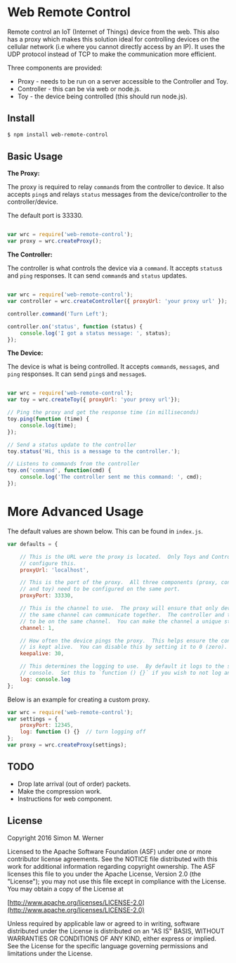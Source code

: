 # Web Remote Control
Remote control an IoT (Internet of Things) device from the web.  This also has a proxy which makes this solution ideal for controlling devices on the cellular network (i.e where you cannot directly access by an IP).  It uses the UDP protocol instead of TCP to make the communication more efficient.

Three components are provided:
- Proxy - needs to be run on a server accessible to the Controller and Toy.
- Controller - this can be via web or node.js.
- Toy - the device being controlled (this should run node.js).

## Install

```bash
$ npm install web-remote-control
```

## Basic Usage
**The Proxy:**

The proxy is required to relay `command`s from the controller to device. It also accepts `ping`s and relays `status` messages from the device/controller to the controller/device.

The default port is 33330.

```javascript

var wrc = require('web-remote-control');
var proxy = wrc.createProxy();
```

**The Controller:**

The controller is what controls the device via a `command`.  It accepts `status`s and `ping` responses.  It can send `command`s and `status` updates.

```javascript

var wrc = require('web-remote-control');
var controller = wrc.createController({ proxyUrl: 'your proxy url' });

controller.command('Turn Left');

controller.on('status', function (status) {
    console.log('I got a status message: ', status);
});
```

**The Device:**

The device is what is being controlled.  It accepts `command`s, `message`s, and `ping` responses.  It can send `ping`s and `message`s.

```javascript

var wrc = require('web-remote-control');
var toy = wrc.createToy({ proxyUrl: 'your proxy url'});

// Ping the proxy and get the response time (in milliseconds)
toy.ping(function (time) {
    console.log(time);
});

// Send a status update to the controller
toy.status('Hi, this is a message to the controller.');

// Listens to commands from the controller
toy.on('command', function(cmd) {
    console.log('The controller sent me this command: ', cmd);
});
```

# More Advanced Usage

The default values are shown below.  This can be found in `index.js`.

```javascript
var defaults = {

    // This is the URL were the proxy is located.  Only Toys and Controllers can
    // configure this.
    proxyUrl: 'localhost',

    // This is the port of the proxy.  All three components (proxy, controller,
    // and toy) need to be configured on the same port.
    proxyPort: 33330,

    // This is the channel to use.  The proxy will ensure that only devices on
    // the same channel can communicate together.  The controller and toy need
    // to be on the same channel.  You can make the channel a unique string.
    channel: 1,

    // How often the device pings the proxy.  This helps ensure the connection
    // is kept alive.  You can disable this by setting it to 0 (zero).
    keepalive: 30,

    // This determines the logging to use.  By default it logs to the standard
    // console.  Set this to `function () {}` if you wish to not log anything.
    log: console.log
};
```

Below is an example for creating a custom proxy.

```javascript
var wrc = require('web-remote-control');
var settings = {
    proxyPort: 12345,
    log: function () {}  // turn logging off
};
var proxy = wrc.createProxy(settings);
```

## TODO

- Drop late arrival (out of order) packets.
- Make the compression work.
- Instructions for web component.

## License

Copyright 2016 Simon M. Werner

Licensed to the Apache Software Foundation (ASF) under one or more contributor license agreements.  See the NOTICE file distributed with this work for additional information regarding copyright ownership.  The ASF licenses this file to you under the Apache License, Version 2.0 (the "License"); you may not use this file except in compliance with the License.  You may obtain a copy of the License at

  [http://www.apache.org/licenses/LICENSE-2.0](http://www.apache.org/licenses/LICENSE-2.0)

Unless required by applicable law or agreed to in writing, software distributed under the License is distributed on an "AS IS" BASIS, WITHOUT WARRANTIES OR CONDITIONS OF ANY KIND, either express or implied.  See the License for the specific language governing permissions and limitations under the License.
